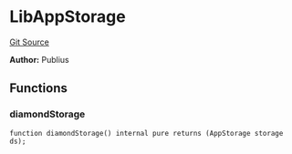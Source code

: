 # LibAppStorage
[Git Source](https://github.com/KlimaDAO/klimadao-solidity/blob/d2235caa445c673ffcb1a4a1d8c97c8c3cba5198/src/infinity/libraries/LibAppStorage.sol)

**Author:**
Publius


## Functions
### diamondStorage


```solidity
function diamondStorage() internal pure returns (AppStorage storage ds);
```

